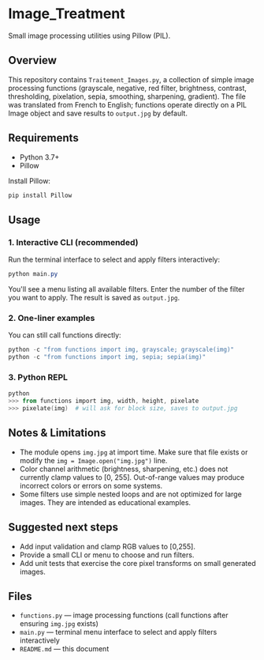 # Image_Treatment

Small image processing utilities using Pillow (PIL).

## Overview
This repository contains `Traitement_Images.py`, a collection of simple image processing functions (grayscale, negative, red filter, brightness, contrast, thresholding, pixelation, sepia, smoothing, sharpening, gradient). The file was translated from French to English; functions operate directly on a PIL Image object and save results to `output.jpg` by default.

## Requirements
- Python 3.7+
- Pillow

Install Pillow:

```powershell
pip install Pillow
```


## Usage

### 1. Interactive CLI (recommended)

Run the terminal interface to select and apply filters interactively:

```powershell
python main.py
```

You'll see a menu listing all available filters. Enter the number of the filter you want to apply. The result is saved as `output.jpg`.

### 2. One-liner examples

You can still call functions directly:

```powershell
python -c "from functions import img, grayscale; grayscale(img)"
python -c "from functions import img, sepia; sepia(img)"
```

### 3. Python REPL

```powershell
python
>>> from functions import img, width, height, pixelate
>>> pixelate(img)  # will ask for block size, saves to output.jpg
```

## Notes & Limitations
- The module opens `img.jpg` at import time. Make sure that file exists or modify the `img = Image.open("img.jpg")` line.
- Color channel arithmetic (brightness, sharpening, etc.) does not currently clamp values to [0, 255]. Out-of-range values may produce incorrect colors or errors on some systems.
- Some filters use simple nested loops and are not optimized for large images. They are intended as educational examples.

## Suggested next steps
- Add input validation and clamp RGB values to [0,255].
- Provide a small CLI or menu to choose and run filters.
- Add unit tests that exercise the core pixel transforms on small generated images.

## Files
- `functions.py` — image processing functions (call functions after ensuring `img.jpg` exists)
- `main.py` — terminal menu interface to select and apply filters interactively
- `README.md` — this document